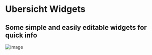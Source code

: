 # Ubersicht Widgets

## Some simple and easily editable widgets for quick info
![image](https://github.com/user-attachments/assets/e88b083b-9d8c-4246-82d7-7d4d64a4f021)
